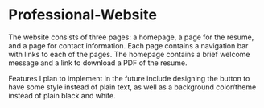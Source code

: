 # Professional-Website

The website consists of three pages: a homepage, a page for the resume, and a page for contact information. Each page contains a navigation bar with links to each of the pages. The homepage contains a brief welcome message and a link to download a PDF of the resume. 

Features I plan to implement in the future include designing the button to have some style instead of plain text, as well as a background color/theme instead of plain black and white. 

